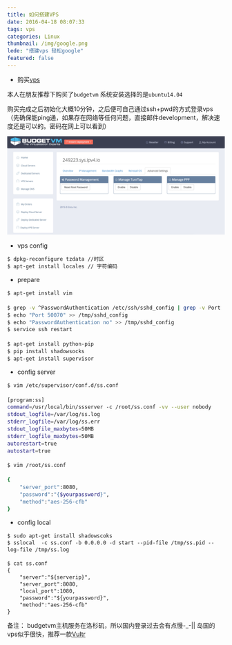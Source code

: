```yaml
---
title: 如何搭建VPS
date: 2016-04-18 08:07:33
tags: vps
categories: Linux
thumbnail: /img/google.png
lede: "搭建vps 轻松google"
featured: false
---
```


* 购买[vps](https://www.budgetvm.com/)  

本人在朋友推荐下购买了`budgetvm` 系统安装选择的是`ubuntu14.04`

购买完成之后初始化大概10分钟，之后便可自己通过ssh+pwd的方式登录vps（先确保能ping通，如果存在网络等任何问题，直接邮件development，解决速度还是可以的。密码在网上可以看到）

<!-- more -->
![](/img/budgetvm.png)


* vps config

```bash
$ dpkg-reconfigure tzdata //时区
$ apt-get install locales // 字符编码
```

* prepare

```bash
$ apt-get install vim

$ grep -v ^PasswordAuthentication /etc/ssh/sshd_config | grep -v Port  > /tmp/sshd_config
$ echo "Port 50070" >> /tmp/sshd_config
$ echo "PasswordAuthentication no" >> /tmp/sshd_config
$ service ssh restart

$ apt-get install python-pip
$ pip install shadowsocks
$ apt-get install supervisor
```

* config server

```bash
$ vim /etc/supervisor/conf.d/ss.conf

[program:ss]
command=/usr/local/bin/ssserver -c /root/ss.conf -vv --user nobody
stdout_logfile=/var/log/ss.log
stderr_logfile=/var/log/ss.err
stdout_logfile_maxbytes=50MB
stderr_logfile_maxbytes=50MB
autorestart=true
autostart=true

$ vim /root/ss.conf

{
    "server_port":8080,
    "password":"{$yourpassword}",
    "method":"aes-256-cfb"
}
```

* config local

```
$ sudo apt-get install shadowscoks
$ sslocal  -c ss.conf -b 0.0.0.0 -d start --pid-file /tmp/ss.pid --log-file /tmp/ss.log

$ cat ss.conf
{
    "server":"${serverip}",
    "server_port":8080,
    "local_port":1080,
    "password":"${yourpassword}",
    "method":"aes-256-cfb"
}

```

备注： budgetvm主机服务在洛杉矶，所以国内登录过去会有点慢-_-|| 岛国的vps似乎很快，推荐一款[Vultr](https://www.vultr.com/)

